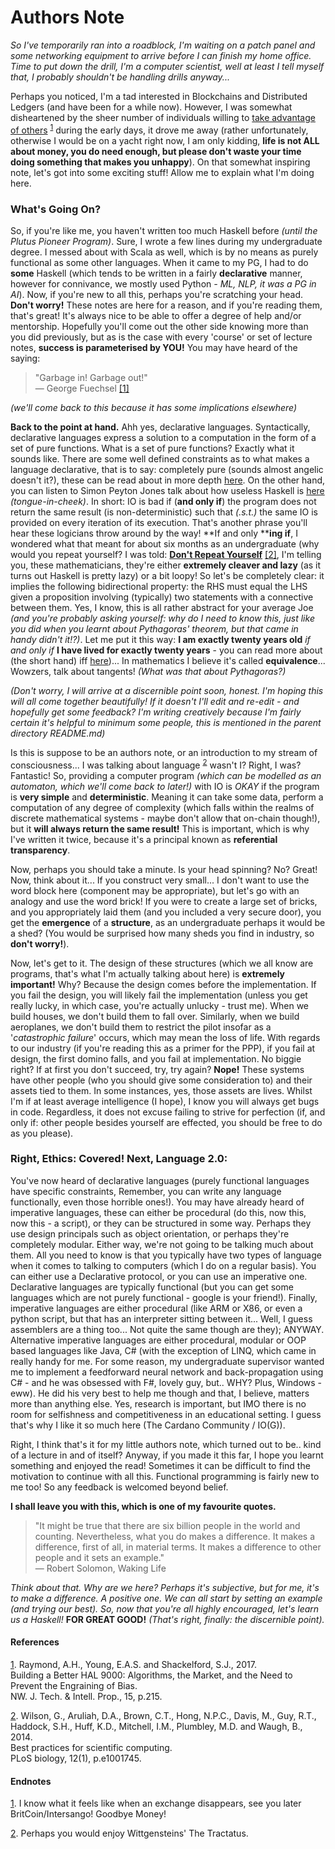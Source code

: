 # Authors Note

*So I've temporarily ran into a roadblock, I'm waiting on a patch panel and some networking equipment to arrive before I can finish my home office. Time to put down the drill, I'm a computer scientist, well at least I tell myself that, I probably shouldn't be handling drills anyway...*

Perhaps you noticed, I'm a tad interested in Blockchains and Distributed Ledgers (and have been for a while now). However, I was somewhat disheartened by the sheer number of individuals willing to [take advantage of others](https://youtu.be/Y6vHVINBi0s) <sup><a href="#1">1</a></sup> during the early days, it drove me away (rather unfortunately, otherwise I would be on a yacht right now, I am only kidding, **life is not ALL about money, you do need enough, but please don't waste your time doing something that makes you unhappy**). On that somewhat inspiring note, let's got into some exciting stuff! Allow me to explain what I'm doing here.

### What's Going On?

So, if you're like me, you haven't written too much Haskell before *(until the Plutus Pioneer Program)*. Sure, I wrote a few lines during my undergraduate degree. I messed about with Scala as well, which is by no means as purely functional as some other languages. When it came to my PG, I had to do **some** Haskell (which tends to be written in a fairly **declarative** manner, however for connivance, we mostly used Python *- ML, NLP, it was a PG in AI*). Now, if you're new to all this, perhaps you're scratching your head. **Don't worry!** These notes are here for a reason, and if you're reading them, that's great! It's always nice to be able to offer a degree of help and/or mentorship. Hopefully you'll come out the other side knowing more than you did previously, but as is the case with every 'course' or set of lecture notes, **success is parameterised by YOU!** You may have heard of the saying:

> "Garbage in! Garbage out!" <br />
> — George Fuechsel [[1]](#1)

*(we'll come back to this because it has some implications elsewhere)*

**Back to the point at hand.** Ahh yes, declarative languages. Syntactically, declarative languages express a solution to a computation in the form of a set of pure functions. What is a set of pure functions? Exactly what it sounds like. There are some well defined constraints as to what makes a language declarative, that is to say: completely pure (sounds almost angelic doesn't it?), these can be read about in more depth [here](). On the other hand, you can listen to Simon Peyton Jones talk about how useless Haskell is [here](https://youtu.be/iSmkqocn0oQ) *(tongue-in-cheek)*. In short: IO is bad if (**and only if**) the program does not return the same result (is non-deterministic) such that *(.s.t.)* the same IO is provided on every iteration of its execution. That's another phrase you'll hear these logicians throw around by the way! **If and only ****ing if**, I wondered what that meant for about six months as an undergraduate (why would you repeat yourself? I was told: [**Don't Repeat Yourself**](https://journals.plos.org/plosbiology/article/info:doi/10.1371/journal.pbio.1001745) [[2]](#2), I'm telling you, these mathematicians, they're either **extremely cleaver and lazy** (as it turns out Haskell is pretty lazy) or a bit loopy! So let's be completely clear: it implies the following bidirectional property: the RHS must equal the LHS given a proposition involving (typically) two statements with a connective between them. Yes, I know, this is all rather abstract for your average Joe *(and you're probably asking yourself: why do I need to know this, just like you did when you learnt about Pythagoras' theorem, but that came in handy didn't it!?)*. Let me put it this way: **I am exactly twenty years old** *if and only if* **I have lived for exactly twenty years** - you can read more about (the short hand) iff [here](https://math.stackexchange.com/questions/68293/what-is-the-difference-between-only-if-and-iff))... In mathematics I believe it's called **equivalence**... Wowzers, talk about tangents! *(What was that about Pythagoras?)*

*(Don't worry, I will arrive at a discernible point soon, honest. I'm hoping this will all come together beautifully! If it doesn't I'll edit and re-edit - and hopefully get some feedback? I'm writing creatively because I'm fairly certain it's helpful to minimum some people, this is mentioned in the parent directory README.md)*

Is this is suppose to be an authors note, or an introduction to my stream of consciousness... I was talking about language <sup><a href="#2">2</a></sup> wasn't I? Right, I was? Fantastic! So, providing a computer program *(which can be modelled as an automaton, which we'll come back to later!)* with IO is *OKAY* if the program is **very simple** and **deterministic**. Meaning it can take some data, perform a computation of any degree of complexity (which falls within the realms of discrete mathematical systems - maybe don't allow that on-chain though!), but it **will always return the same result!** This is important, which is why I've written it twice, because it's a principal known as **referential transparency**.

Now, perhaps you should take a minute. Is your head spinning? No? Great! Now, think about it... If you construct very small... I don't want to use the word block here (component may be appropriate), but let's go with an analogy and use the word brick! If you were to create a large set of bricks, and you appropriately laid them (and you included a very secure door), you get the **emergence** of a **structure**, as an undergraduate perhaps it would be a shed? (You would be surprised how many sheds you find in industry, so **don't worry!**).

Now, let's get to it. The design of these structures (which we all know are programs, that's what I'm actually talking about here) is **extremely important!** Why? Because the design comes before the implementation. If you fail the design, you will likely fail the implementation (unless you get really lucky, in which case, you're actually unlucky - trust me). When we build houses, we don't build them to fall over. Similarly, when we build aeroplanes, we don't build them to restrict the pilot insofar as a '*catastrophic failure*' occurs, which may mean the loss of life. With regards to our industry (if you're reading this as a primer for the PPP), if you fail at design, the first domino falls, and you fail at implementation. No biggie right? If at first you don't succeed, try, try again? **Nope!** These systems have other people (who you should give some consideration to) and their assets tied to them. In some instances, yes, those assets are lives. Whilst I'm if at least average intelligence (I hope), I know you will always get bugs in code. Regardless, it does not excuse failing to strive for perfection (if, and only if: other people besides yourself are effected, you should be free to do as you please).

### Right, Ethics: Covered! Next, Language 2.0:

You've now heard of declarative languages (purely functional languages have specific constraints, Remember, you can write any language functionally, even those horrible ones!). You may have already heard of imperative languages, these can either be procedural (do this, now this, now this - a script), or they can be structured in some way. Perhaps they use design principals such as object orientation, or perhaps they're completely modular. Either way, we're not going to be talking much about them. All you need to know is that you typically have two types of language when it comes to talking to computers (which I do on a regular basis). You can either use a Declarative protocol, or you can use an imperative one. Declarative languages are typically functional (but you can get some languages which are not purely functional - google is your friend!). Finally, imperative languages are either procedural (like ARM or X86, or even a python script, but that has an interpreter sitting between it... Well, I guess assemblers are a thing too... Not quite the same though are they); ANYWAY. Alternative imperative languages are either procedural, modular or OOP based languages like Java, C# (with the exception of LINQ, which came in really handy for me. For some reason, my undergraduate supervisor wanted me to implement a feedforward neural network and back-propagation using C# - and he was obsessed with F#, lovely guy, but.. WHY? Plus, Windows - eww). He did his very best to help me though and that, I believe, matters more than anything else. Yes, research is important, but IMO there is no room for selfishness and competitiveness in an educational setting. I guess that's why I like it so much here (The Cardano Community / IO(G)).

Right, I think that's it for my little authors note, which turned out to be.. kind of a lecture in and of itself? Anyway, if you made it this far, I hope you learnt something and enjoyed the read! Sometimes it can be difficult to find the motivation to continue with all this. Functional programming is fairly new to me too! So any feedback is welcomed beyond belief. 

**I shall leave you with this, which is one of my favourite quotes.**

> "It might be true that there are six billion people in the world and counting. Nevertheless, what you do makes a difference. It makes a difference, first of all, in material terms. It makes a difference to other people and it sets an example." <br />
> ― Robert Solomon, Waking Life

*Think about that. Why are we here? Perhaps it's subjective, but for me, it's to make a difference. A positive one. We can all start by setting an example (and trying our best). So, now that you're all highly encouraged, let's learn us a Haskell!* **FOR GREAT GOOD!** *(That's right, finally: the discernible point).*

#### References

<a href="#1" id="1">1</a>. Raymond, A.H., Young, E.A.S. and Shackelford, S.J., 2017. <br />
Building a Better HAL 9000: Algorithms, the Market, and the Need to Prevent the Engraining of Bias. <br />
NW. J. Tech. & Intell. Prop., 15, p.215.

<a href="#2" id="2">2</a>. Wilson, G., Aruliah, D.A., Brown, C.T., Hong, N.P.C., Davis, M., Guy, R.T., Haddock, S.H., Huff, K.D., Mitchell, I.M., Plumbley, M.D. and Waugh, B., 2014. <br />
Best practices for scientific computing. <br />
PLoS biology, 12(1), p.e1001745.


#### Endnotes

<a href="#1" id="1">1</a>. I know what it feels like when an exchange disappears, see you later BritCoin/Intersango! Goodbye Money!

<a href="#2" id="2">2</a>. Perhaps you would enjoy Wittgensteins' The Tractatus.